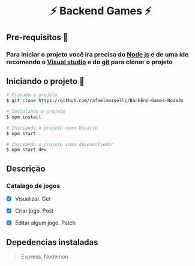 <h1 align="center"> ⚡ Backend Games  ⚡</h1>

## Pre-requisitos 📝

### Para iniciar o projeto você ira precisa do <a href="https://nodejs.org/en/">Node js</a> e de uma ide recomendo o <a href="https://visualstudio.microsoft.com/pt-br/downloads/">Visual studio</a> e do <a href="https://git-scm.com/downloads">git</a> para clonar o projeto



## Iniciando o projeto 🎲 

``` bash
# Clonado o projeto
$ git clone https://github.com/rafaelmasselli/BackEnd-Games-NodeJs

# Instalando o projeto
$ npm install

# Iniciando o projeto como Usuário
$ npm start

# Iniciando o projeto como desenvolvedor 
$ npm start dev

```


## Descrição 
### Catalago de jogos

- [x] Visualizar. Get
- [x] Criar jogo. Post
- [x] Editar algum jogo. Patch


## Depedencias instaladas

> Express, Nodemon 

